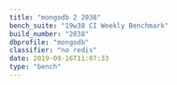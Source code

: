 ```yaml
---
title: "mongodb 2 2038"
bench_suite: "19w38 CI Weekly Benchmark"
build_number: "2038"
dbprofile: "mongodb"
classifier: "no redis"
date: 2019-09-16T11:07:33
type: "bench"
---
```


